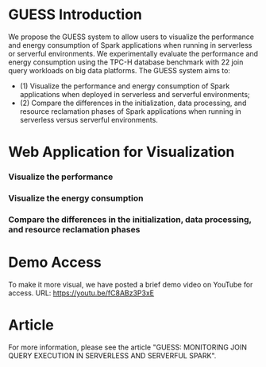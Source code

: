 # GUESS Introduction
We propose the GUESS system to allow users to visualize the performance and energy consumption of Spark applications when running in serverless or serverful environments. We experimentally evaluate the performance and energy consumption using the TPC-H database benchmark with 22 join query workloads on big data platforms. The GUESS system aims to: 
- (1) Visualize the performance and energy consumption of Spark applications when deployed in serverless and serverful environments;
- (2) Compare the differences in the initialization, data processing, and resource reclamation phases of Spark applications when running in serverless versus serverful environments.

# Web Application for Visualization

### Visualize the performance

### Visualize the energy consumption

### Compare the differences in the initialization, data processing, and resource reclamation phases

# Demo Access
To make it more visual, we have posted a brief demo video on YouTube for access. URL: https://youtu.be/fC8ABz3P3xE

# Article
For more information, please see the article "GUESS: MONITORING JOIN QUERY EXECUTION IN SERVERLESS AND SERVERFUL SPARK".
